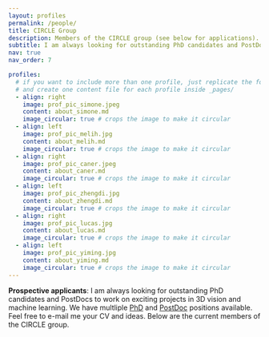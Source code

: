 ```yaml
---
layout: profiles
permalink: /people/
title: CIRCLE Group
description: Members of the CIRCLE group (see below for applications).
subtitle: I am always looking for outstanding PhD candidates and PostDocs to work on exciting projects in 3D vision and machine learning. We have multliple <a href="https://tolgabirdal.github.io/assets/pdf/circlejobs_phd.pdf">PhD</a> and <a href="https://tolgabirdal.github.io/assets/pdf/circlejobs.pdf">PostDoc</a> positions available. Feel free to e-mail me your CV and ideas. Below are the current members of the CIRCLE group.
nav: true
nav_order: 7

profiles:
  # if you want to include more than one profile, just replicate the following block
  # and create one content file for each profile inside _pages/
  - align: right
    image: prof_pic_simone.jpeg
    content: about_simone.md
    image_circular: true # crops the image to make it circular
  - align: left
    image: prof_pic_melih.jpg
    content: about_melih.md
    image_circular: true # crops the image to make it circular
  - align: right
    image: prof_pic_caner.jpeg
    content: about_caner.md
    image_circular: true # crops the image to make it circular
  - align: left
    image: prof_pic_zhengdi.jpg
    content: about_zhengdi.md
    image_circular: true # crops the image to make it circular
  - align: right
    image: prof_pic_lucas.jpg
    content: about_lucas.md
    image_circular: true # crops the image to make it circular
  - align: left
    image: prof_pic_yiming.jpg
    content: about_yiming.md
    image_circular: true # crops the image to make it circular
---
```


<strong>Prospective applicants</strong>: I am always looking for outstanding PhD candidates and PostDocs to work on exciting projects in 3D vision and machine learning. We have multliple <a href="https://tolgabirdal.github.io/assets/pdf/circlejobs_phd.pdf">PhD</a> and <a href="https://tolgabirdal.github.io/assets/pdf/circlejobs.pdf">PostDoc</a> positions available. Feel free to e-mail me your CV and ideas. Below are the current members of the CIRCLE group.
